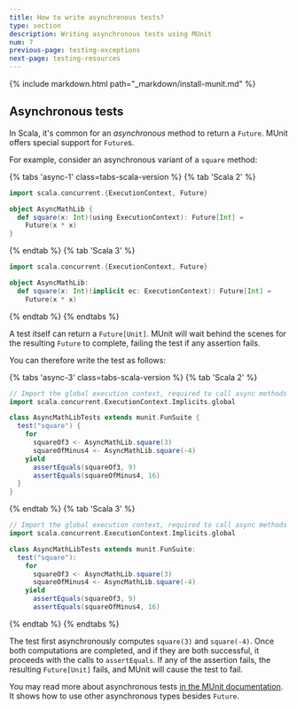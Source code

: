 ```yaml
---
title: How to write asynchronous tests?
type: section
description: Writing asynchronous tests using MUnit
num: 7
previous-page: testing-exceptions
next-page: testing-resources
---
```


{% include markdown.html path="_markdown/install-munit.md" %}

## Asynchronous tests

In Scala, it's common for an *asynchronous* method to return a `Future`.
MUnit offers special support for `Future`s.

For example, consider an asynchronous variant of a `square` method:

{% tabs 'async-1' class=tabs-scala-version %}
{% tab 'Scala 2' %}
```scala
import scala.concurrent.{ExecutionContext, Future}

object AsyncMathLib {
  def square(x: Int)(using ExecutionContext): Future[Int] =
    Future(x * x)
}
```
{% endtab %}
{% tab 'Scala 3' %}
```scala
import scala.concurrent.{ExecutionContext, Future}

object AsyncMathLib:
  def square(x: Int)(implicit ec: ExecutionContext): Future[Int] =
    Future(x * x)
```
{% endtab %}
{% endtabs %}

A test itself can return a `Future[Unit]`.
MUnit will wait behind the scenes for the resulting `Future` to complete, failing the test if any assertion fails.

You can therefore write the test as follows:

{% tabs 'async-3' class=tabs-scala-version %}
{% tab 'Scala 2' %}
```scala
// Import the global execution context, required to call async methods
import scala.concurrent.ExecutionContext.Implicits.global

class AsyncMathLibTests extends munit.FunSuite {
  test("square") {
    for
      squareOf3 <- AsyncMathLib.square(3)
      squareOfMinus4 <- AsyncMathLib.square(-4)
    yield
      assertEquals(squareOf3, 9)
      assertEquals(squareOfMinus4, 16)
  }
}
```
{% endtab %}
{% tab 'Scala 3' %}
```scala
// Import the global execution context, required to call async methods
import scala.concurrent.ExecutionContext.Implicits.global

class AsyncMathLibTests extends munit.FunSuite:
  test("square"):
    for
      squareOf3 <- AsyncMathLib.square(3)
      squareOfMinus4 <- AsyncMathLib.square(-4)
    yield
      assertEquals(squareOf3, 9)
      assertEquals(squareOfMinus4, 16)
```
{% endtab %}
{% endtabs %}

The test first asynchronously computes `square(3)` and `square(-4)`.
Once both computations are completed, and if they are both successful, it proceeds with the calls to `assertEquals`.
If any of the assertion fails, the resulting `Future[Unit]` fails, and MUnit will cause the test to fail.

You may read more about asynchronous tests [in the MUnit documentation](https://scalameta.org/munit/docs/tests.html#declare-async-test).
It shows how to use other asynchronous types besides `Future`.
